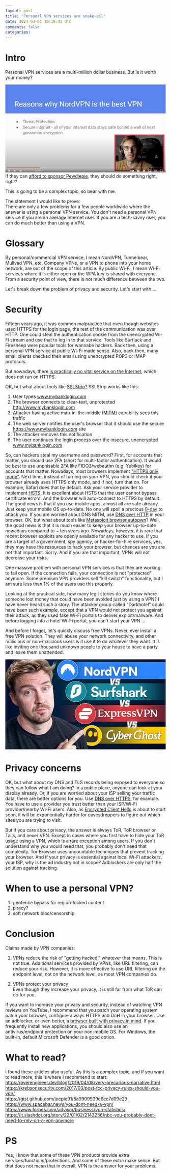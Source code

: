 ```yaml
---           
layout: post
title: 'Personal VPN services are snake-oil'
date: 2024-03-01 10:19:41 UTC
comments: false
categories:  
---
```

# Intro
Personal VPN services are a multi-million dollar business. But is it worth your money?  

![NordVPN](/_img/VPN-1.png)  
If they can [afford to sponsor Pewdiepie](https://www.thoughtleaders.io/blog/how-much-money-does-pewdiepie-make), they should do something right, right?  

This is going to be a complex topic, so bear with me.  

The statement I would like to prove:  
There are only a few problems for a few people worldwide where the answer is using a personal VPN service. 
You don't need a personal VPN service if you are an average Internet user. 
If you are a tech-savvy user, you can do much better than using a VPN.  

# Glossary
By personal/commercial VPN service, I mean NordVPN, Tunnelbear, Mullvad VPN, etc. Company VPNs, or a VPN to phone into your home network, are out of the scope of this article.
By public Wi-Fi, I mean Wi-Fi services where it is either open or the WPA key is shared with everyone. From a security point of view, there is not much difference between the two. 

Let's break down the problem of privacy and security. Let's start with ...

# Security
Fifteen years ago, it was common malpractice that even though websites used HTTPS for the login page, the rest of the communication was over HTTP. One could steal the authentication cookie from the unencrypted Wi-Fi stream and use that to log in to that service. Tools like Surfjack and Firesheep were popular tools for wannabe hackers. Back then, using a personal VPN service at public Wi-Fi made sense. Also, back then, many email clients checked their email using unencrypted POP3 or IMAP protocols. 

But nowadays, there [is practically no vital service on the Internet](https://transparencyreport.google.com/https/overview), which does not run on HTTPS. 

OK, but what about tools like [SSLStrip?](https://github.com/moxie0/sslstrip)
SSLStrip works like this:
1. User types www.mybanklogin.com
2. The browser connects to clear-text, unprotected http://www.mybanklogin.com
3. Attacker having active man-in-the-middle ([MiTM](https://en.wikipedia.org/wiki/Man-in-the-middle_attack)) capability sees this traffic
4. The web server notifies the user's browser that it should use the secure https://www.mybanklogin.com site
5. The attacker removes this notification
6. The user continues the login process over the insecure, unencrypted www.mybanklogin.com

So, can hackers steal my username and password? First, for accounts that matter, you should use 2FA (short for multi-factor authentication). It would be best to use unphisable 2FA like FIDO2/webauthn (e.g. Yubikey) for accounts that matter. 
Nowadays, most browsers implement ["HTTPS only mode"](https://therecord.media/eff-to-deprecate-https-everywhere-extension-as-https-is-becoming-ubiquitous). Next time, instead of turning on your VPN, you should check if your browser already uses HTTPS only mode, and if not, turn that on. For example, Safari does that by default. 
Ask your service provider to implement [HSTS](https://en.wikipedia.org/wiki/HTTP_Strict_Transport_Security).
It is excellent about HSTS that the user cannot bypass certificate errors. And the browser will auto-connect to HTTPS by default. 
The good news is that if you use mobile apps, almost all are safe already. Just keep your mobile OS up-to-date. No one will spoil a precious [0-day](https://en.wikipedia.org/wiki/Zero-day_(computing)) to attack you. 
If you are worried about DNS MiTM, use [DNS over HTTP](https://support.mozilla.org/en-US/kb/dns-over-https) in your browser. 
OK, but what about tools like [Metasploit browser autopwn](https://www.rapid7.com/blog/post/2015/07/15/the-new-metasploit-browser-autopwn-strikes-faster-and-smarter-part-1/)? 
Well, the good news is that it is much easier to keep your browser up-to-date nowadays compared to ~ ten years ago. Nowadays, however, it is rare that recent browser exploits are openly available for any hacker to use. If you are a target of a government, spy agency, or hacker-for-hire services, yes, they may have the resources to hack your browser, but chances are you are not that important. Sorry. And if you are that important, VPNs will not decrease your risks.

One massive problem with personal VPN services is that they are working to fail open. If the connection fails, your connection is not "protected" anymore. Some premium VPN providers sell "kill switch" functionality, but I am sure less than 1% of the users use this properly. 

Looking at the practical side, how many legit stories do you know where someone lost money that could have been avoided just by using a VPN? I have never heard such a story. The attacker group called "Darkhotel" could have been such example, except that a VPN would not protect you against their attack, as they used fake Wi-Fi portals to deliver exploit/malware. And before logging into a hotel Wi-Fi portal, you can't start your VPN ...   

And before I forget, let's quickly discuss free VPNs. Never, ever install a free VPN solution. They will abuse your network connectivity, and other malicious or non-malicious users will use it to do whatever they want. It is like inviting one thousand unknown people to your house to have a party and leave them unattended. 

![VPN_ads](/_img/vpn-2.webp)

# Privacy concerns
OK, but what about my DNS and TLS records being exposed to everyone so they can follow what I am doing? In a public place, anyone can look at your display already. Or, if you are worried about your ISP selling your traffic data, there are better options for you. 
Use [DNS over HTTPS](https://developers.cloudflare.com/1.1.1.1/encryption/dns-over-https/encrypted-dns-browsers/), for example. 
You have to use a provider you trust better than your ISP/Wi-Fi provider/nearby Wi-Fi users.
Also, as [Encrypted Client Hello](https://support.mozilla.org/en-US/kb/understand-encrypted-client-hello) is about to start soon, it will be exponentially harder for eavesdroppers to figure out which sites you are trying to visit. 

But if you care about privacy, the answer is always ToR, ToR browser or Tails, and never VPN. Except in cases where you first have to hide your ToR usage using a VPN, which is a rare exception among users. If you don't understand why you would need that, you probably don't need that complexity. 
Tor Browser uses uncountable techniques that prevent tracking your browser. And if your privacy is essential against local Wi-Fi attackers, your ISP, why is the ad industry not in scope? Adblockers are only half the solution against tracking. 

# When to use a personal VPN?
1. geofence bypass for region-locked content
2. piracy? 
3. soft network bloc/censorship

# Conclusion
Claims made by VPN companies:  
1. VPNs reduce the risk of "getting hacked," whatever that means. 
This is not true. Additional services provided by VPNs, like URL filtering, can reduce your risk. However, it is more effective to use URL filtering on the endpoint level, not on the network level, as most VPN companies do. 

2. VPNs protect your privacy  
Even though they increase your privacy, it is still far from what ToR can do for you. 

If you want to increase your privacy and security, instead of watching VPN reviews on YouTube, I recommend that you patch your operating system, patch your browser, configure always HTTPS and DoH in your browser. Use an adblocker, or even better, a [browser built with privacy in mind](https://www.privacytools.io/private-browser). If you frequently install new applications, you should also use an antivirus/endpoint protection on your non-mobile OS. For Windows, the built-in, default Microsoft Defender is a good option. 


# What to read? 
I found these articles also useful. As this is a complex topic, and if you want to read more, this is where I recommend to start:  
https://overengineer.dev/blog/2019/04/08/very-precarious-narrative.html  
https://krebsonsecurity.com/2017/03/post-fcc-privacy-rules-should-you-vpn/  
https://gist.github.com/joepie91/5a9909939e6ce7d09e29  
https://www.spacebar.news/you-dont-need-a-vpn/  
https://www.forbes.com/advisor/business/vpn-statistics/  
https://it.slashdot.org/story/22/01/02/2143256/nbc-you-probably-dont-need-to-rely-on-a-vpn-anymore  


# PS  
Yes, I know that some of these VPN products provide extra services/functions/protections. And some of these extra make sense. But that does not mean that in overall, VPN is the answer for your problems. 
